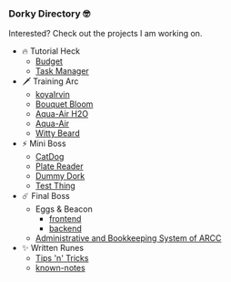 ### Dorky Directory 🤓

Interested? Check out the projects I am working on.

- 🔥 Tutorial Heck
    - [Budget](https://github.com/koyaIrvin/budget-react)
    - [Task Manager](https://github.com/koyaIrvin/task-manager)
- 🗡️ Training Arc
    - [koyaIrvin](https://github.com/koyaIrvin/koyaIrvin)
    - [Bouquet Bloom](https://github.com/koyaIrvin/bouquet-bloom)
    - [Aqua-Air H2O](https://github.com/koyaIrvin/aqua-air-h2o)
    - [Aqua-Air](https://github.com/koyaIrvin/aqua-air)
    - [Witty Beard](https://github.com/koyaIrvin/witty-beard)
- ⚡ Mini Boss
    - [CatDog](https://github.com/koyaIrvin/cat-dog)
    - [Plate Reader](https://github.com/richlim16/plate_reader)
    - [Dummy Dork](https://github.com/koyaIrvin/dummy-dork)
    - [Test Thing](https://github.com/koyaIrvin/test-thing)
- ☄️ Final Boss
    - Eggs & Beacon
        - [frontend](https://github.com/koyaIrvin/eggs-n-beacon)
        - [backend](https://github.com/koyaIrvin/enb_backend)
    - [Administrative and Bookkeeping System of ARCC](https://github.com/koyaIrvin/arccinc)
- ✨ Written Runes
    - [Tips 'n' Tricks](https://github.com/koyaIrvin/tips-n-tricks)
    - [known-notes](https://github.com/koyaIrvin/known-notes)

